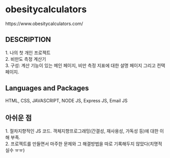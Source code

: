 # obesitycalculators
<div>https://www.obesitycalculators.com/</div>

<h2>DESCRIPTION</h2>
<div>1. 나의 첫 개인 프로젝트</div>
<div>2. 비만도 측정 계산기</div>
<div>3. 구성: 계산 기능이 있는 메인 페이지, 비만 측정 지표에 대한 설명 페이지 그리고 컨택 페이지. </div>


<h2>Languages and Packages</h2>
<p>HTML, CSS, JAVASCRIPT, NODE JS, Express JS, Email JS</p>


<h2>아쉬운 점</h2>
<div>1. 절차지향적인 JS 코드. 객체지향프로그래밍(간결성, 재사용성, 가독성 등)에 대한 이해 부족. </div>
<div>2. 프로젝트를 만들면서 마주한 문제와 그 해결방법을 따로 기록해두지 않았다(치명적 실수 ㅠㅠ)</div>
